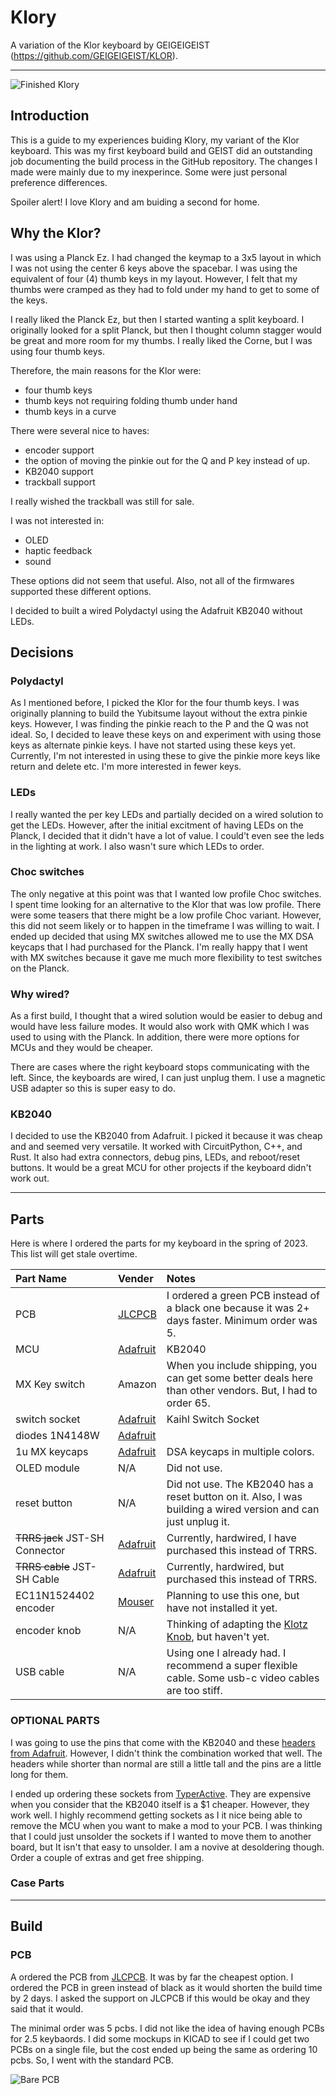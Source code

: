# Klory
A variation of the Klor keyboard by GEIGEIGEIST (https://github.com/GEIGEIGEIST/KLOR).

***

![Finished Klory](images/FirstKloryFinished.png)

## Introduction

This is a guide to my experiences buiding Klory, my variant of the Klor keyboard. This was my first keyboard build and GEIST did an outstanding job
documenting the build process in the GitHub repository. The changes I made were mainly due to my inexperince. Some were just personal preference 
differences.

Spoiler alert! I love Klory and am buiding a second for home.

## Why the Klor?

I was using a Planck Ez. I had changed the keymap to a 3x5 layout in which I was not using the center 6 keys above the spacebar. I was using the equivalent of four (4) thumb keys in my layout. However, I felt that my thumbs were cramped as they had to fold under my hand to get to some of the keys.

I really liked the Planck Ez, but then I started wanting a split keyboard. I originally looked for a split Planck, but then I thought column
stagger would be great and more room for my thumbs. I really liked the Corne, but I was using four thumb keys.

Therefore, the main reasons for the Klor were:
- four thumb keys
- thumb keys not requiring folding thumb under hand
- thumb keys in a curve

There were several nice to haves:
- encoder support
- the option of moving the pinkie out for the Q and P key instead of up.
- KB2040 support
- trackball support

I really wished the trackball was still for sale.

I was not interested in:
- OLED
- haptic feedback
- sound

These options did not seem that useful. Also, not all of the firmwares supported these different options.

I decided to built a wired Polydactyl using the Adafruit KB2040 without LEDs.

## Decisions

### Polydactyl

As I mentioned before, I picked the Klor for the four thumb keys. I was originally planning to build the Yubitsume layout without the extra pinkie keys. However, I was finding the pinkie reach to the P and the Q was not ideal. So, I decided to leave these keys on and experiment with using those keys as alternate pinkie keys. I have not started using these keys yet. Currently, I'm not interested in using these to give the pinkie more keys like return and delete etc. I'm more interested in fewer keys.

### LEDs

I really wanted the per key LEDs and partially decided on a wired solution to get the LEDs. However, after the initial excitment of having LEDs on the 
Planck, I decided that it didn't have a lot of value. I could't even see the leds in the lighting at work. I also wasn't sure which LEDs to order.

### Choc switches

The only negative at this point was that I wanted low profile Choc switches. I spent time looking for an alternative to the Klor that was low profile.
There were some teasers that there might be a low profile Choc variant. However, this did not seem likely or to happen in the timeframe I was willing to wait. I ended up decided that using MX switches allowed me to use the MX DSA keycaps that I had purchased for the Planck. I'm really happy that I went with MX switches because it gave me much more flexibility to test switches on the Planck.

### Why wired?

As a first build, I thought that a wired solution would be easier to debug and would have less failure modes. It would also work with QMK which I was used to using with the Planck. In addition, there were more options for MCUs and they would be cheaper.

There are cases where the right keyboard stops communicating with the left. Since, the keyboards are wired, I can just unplug them. I use a magnetic USB adapter so this is super easy to do. 

### KB2040

I decided to use the KB2040 from Adafruit. I picked it because it was cheap and and seemed very versatile. It worked with CircuitPython, C++, and Rust. It also had extra connectors, debug pins, LEDs, and reboot/reset buttons. It would be a great MCU for other projects if the keyboard didn't work out.

***

## Parts

Here is where I ordered the parts for my keyboard in the spring of 2023. This list will get stale overtime.

| Part Name | Vender | Notes |
| :--- | :---   | :--- |
| PCB  | [JLCPCB](https://jlcpcb.com) | I ordered a green PCB instead of a black one because it was 2+ days faster. Minimum order was 5. |
| MCU  | [Adafruit](https://www.adafruit.com/product/5302) | KB2040 |
| MX Key switch | Amazon | When you include shipping, you can get some better deals here than other vendors. But, I had to order 65. |
| switch socket | [Adafruit](https://www.adafruit.com/product/4958) | Kaihl Switch Socket|
| diodes 1N4148W| [Adafruit](https://www.adafruit.com/product/5099) | |
| 1u MX keycaps | [Adafruit](https://www.adafruit.com/product/4997) | DSA keycaps in multiple colors. |
| OLED module   | N/A | Did not use. |
| reset button  | N/A | Did not use. The KB2040 has a reset button on it. Also, I was building a wired version and can just unplug it. |
| ~~TRRS jack~~ JST-SH Connector | [Adafruit](https://www.adafruit.com/product/4208) | Currently, hardwired, I have purchased this instead of TRRS. |
| ~~TRRS cable~~  JST-SH Cable | [Adafruit](https://www.adafruit.com/product/5385) | Currently, hardwired, but purchased this instead of TRRS. |
| EC11N1524402 encoder  | [Mouser](https://www.mouser.com/ProductDetail/Alps-Alpine/EC11N1524402?qs=W%2FMpXkg%252BdQ5mmk2EdvtXAA%3D%3D) | Planning to use this one, but have not installed it yet. |
| encoder knob  | N/A | Thinking of adapting the [Klotz Knob](https://github.com/GEIGEIGEIST/KLOTZ/tree/main/knob), but haven't yet. |
| USB cable     | N/A | Using one I already had. I recommend a super flexible cable. Some usb-c video cables are too stiff. |


### OPTIONAL PARTS

I was going to use the pins that come with the KB2040 and these [headers from Adafruit](https://www.adafruit.com/product/598). However, I didn't think the combination worked that well. The headers while shorter than normal are still a little tall and the pins are a little long for them.

I ended up ordering these sockets from [TyperActive](https://typeractive.xyz/products/ez-machine-sockets-and-headers). They are expensive when you consider that the KB2040 itself is a $1 cheaper. However, they work well. I highly recommend getting sockets as I it nice being able to remove the MCU when you want to make a mod to your PCB. I was thinking that I could just unsolder the sockets if I wanted to move them to another board, but It isn't that easy to unsolder. I am a novive at desoldering though. Order a couple of extras and get free shipping.

### Case Parts

***

## Build

### PCB

A ordered the PCB from [JLCPCB](https://jlcpcb.com). It was by far the cheapest option. I ordered the PCB in green instead of black as it would shorten the build time by 2 days. I asked the support on JLCPCB if this would be okay and they said that it would.

The minimal order was 5 pcbs. I did not like the idea of having enough PCBs for 2.5 keybaords. I did some mockups in KICAD to see if I could get two PCBs on a single file, but the cost ended up being the same as ordering 10 pcbs. So, I went with the standard PCB.

![Bare PCB](images/BarePCB.png)



